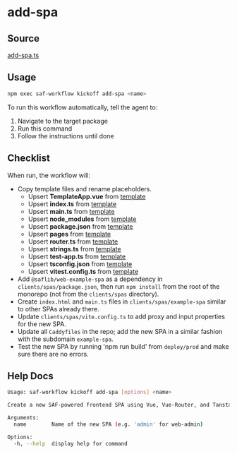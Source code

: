 # add-spa

## Source

[add-spa.ts](https://github.com/sderickson/saflib/blob/main/vue-spa/workflows/add-spa.ts)

## Usage

```bash
npm exec saf-workflow kickoff add-spa <name>
```

To run this workflow automatically, tell the agent to:

1. Navigate to the target package
2. Run this command
3. Follow the instructions until done

## Checklist

When run, the workflow will:

* Copy template files and rename placeholders.
  * Upsert **TemplateApp.vue** from [template](https://github.com/sderickson/saflib/blob/main/vue-spa/workflows/spa-template/TemplateApp.vue)
  * Upsert **index.ts** from [template](https://github.com/sderickson/saflib/blob/main/vue-spa/workflows/spa-template/index.ts)
  * Upsert **main.ts** from [template](https://github.com/sderickson/saflib/blob/main/vue-spa/workflows/spa-template/main.ts)
  * Upsert **node_modules** from [template](https://github.com/sderickson/saflib/blob/main/vue-spa/workflows/spa-template/node_modules)
  * Upsert **package.json** from [template](https://github.com/sderickson/saflib/blob/main/vue-spa/workflows/spa-template/package.json)
  * Upsert **pages** from [template](https://github.com/sderickson/saflib/blob/main/vue-spa/workflows/spa-template/pages)
  * Upsert **router.ts** from [template](https://github.com/sderickson/saflib/blob/main/vue-spa/workflows/spa-template/router.ts)
  * Upsert **strings.ts** from [template](https://github.com/sderickson/saflib/blob/main/vue-spa/workflows/spa-template/strings.ts)
  * Upsert **test-app.ts** from [template](https://github.com/sderickson/saflib/blob/main/vue-spa/workflows/spa-template/test-app.ts)
  * Upsert **tsconfig.json** from [template](https://github.com/sderickson/saflib/blob/main/vue-spa/workflows/spa-template/tsconfig.json)
  * Upsert **vitest.config.ts** from [template](https://github.com/sderickson/saflib/blob/main/vue-spa/workflows/spa-template/vitest.config.ts)
* Add `@saflib/web-example-spa` as a dependency in `clients/spas/package.json`, then run `npm install` from the root of the monorepo (not from the `clients/spas` directory).
* Create `index.html` and `main.ts` files in `clients/spas/example-spa` similar to other SPAs already there.
* Update `clients/spas/vite.config.ts` to add proxy and input properties for the new SPA.
* Update all `Caddyfiles` in the repo; add the new SPA in a similar fashion with the subdomain `example-spa`.
* Test the new SPA by running 'npm run build' from `deploy/prod` and make sure there are no errors.


## Help Docs

```bash
Usage: saf-workflow kickoff add-spa [options] <name>

Create a new SAF-powered frontend SPA using Vue, Vue-Router, and Tanstack Query

Arguments:
  name        Name of the new SPA (e.g. 'admin' for web-admin)

Options:
  -h, --help  display help for command

```
